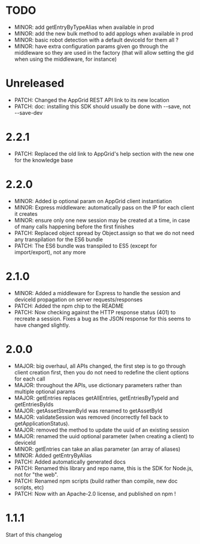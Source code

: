 # TODO

- MINOR: add getEntryByTypeAlias when available in prod
- MINOR: add the new bulk method to add applogs when available in prod
- MINOR: basic robot detection with a default deviceId for them all ?
- MINOR: have extra configuration params given go through the middleware so they are used in the factory (that will allow setting the gid when using the middleware, for instance)

# Unreleased

- PATCH: Changed the AppGrid REST API link to its new location
- PATCH: doc: installing this SDK should usually be done with --save, not --save-dev

# 2.2.1

- PATCH: Replaced the old link to AppGrid's help section with the new one for the knowledge base

# 2.2.0

- MINOR: Added ip optional param on AppGrid client instantiation
- MINOR: Express middleware: automatically pass on the IP for each client it creates
- MINOR: ensure only one new session may be created at a time, in case of many calls happening before the first finishes
- PATCH: Replaced object spread by Object.assign so that we do not need any transpilation for the ES6 bundle
- PATCH: The ES6 bundle was transpiled to ES5 (except for import/export), not any more

# 2.1.0

- MINOR: Added a middleware for Express to handle the session and deviceId propagation on server requests/responses
- PATCH: Added the npm chip to the README
- PATCH: Now checking against the HTTP response status (401) to recreate a session. Fixes a bug as the JSON response for this seems to have changed slightly.

# 2.0.0

- MAJOR: big overhaul, all APIs changed, the first step is to go through client creation first, then you do not need to redefine the client options for each call
- MAJOR: throughout the APIs, use dictionary parameters rather than multiple optional params
- MAJOR: getEntries replaces getAllEntries, getEntriesByTypeId and getEntriesByIds
- MAJOR: getAssetStreamById was renamed to getAssetById
- MAJOR: validateSession was removed (incorrectly fell back to getApplicationStatus).
- MAJOR: removed the method to update the uuid of an existing session
- MAJOR: renamed the uuid optional parameter (when creating a client) to deviceId
- MINOR: getEntries can take an alias parameter (an array of aliases)
- MINOR: Added getEntryByAlias
- PATCH: Added automatically generated docs
- PATCH: Renamed this library and repo name, this is the SDK for Node.js, not for "the web".
- PATCH: Renamed npm scripts (build rather than compile, new doc scripts, etc)
- PATCH: Now with an Apache-2.0 license, and published on npm !

# 1.1.1

Start of this changelog
